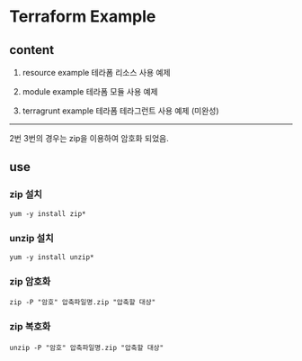 # Terraform Example
## content

1. resource example
테라폼 리소스 사용 예제

2. module example
테라폼 모듈 사용 예제

3. terragrunt example
테라폼 테라그런트 사용 예제 (미완성)
---

2번 3번의 경우는 zip을 이용하여 암호화 되었음.

## use
### zip 설치
```
yum -y install zip*
```
### unzip 설치
```
yum -y install unzip*
```

### zip 암호화
```
zip -P "암호" 압축파일명.zip "압축할 대상"
```

### zip 복호화
```
unzip -P "암호" 압축파일명.zip "압축할 대상"
```
